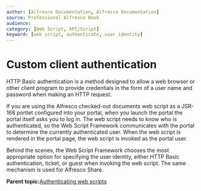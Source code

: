 ```yaml
---
author: [Alfresco Documentation, Alfresco Documentation]
source: Professional Alfresco Book
audience: 
category: [Web Script, API/Script]
keyword: [web script, authenticate, user identity]
---
```


# Custom client authentication

HTTP Basic authentication is a method designed to allow a web browser or other client program to provide credentials in the form of a user name and password when making an HTTP request.

If you are using the Alfresco checked-out documents web script as a JSR-168 portlet configured into your portal, when you launch the portal the portal itself asks you to log in. The web script needs to know who is authenticated, so the Web Script Framework communicates with the portal to determine the currently authenticated user. When the web script is rendered in the portal page, the web script is invoked as the portal user.

Behind the scenes, the Web Script Framework chooses the most appropriate option for specifying the user identity, either HTTP Basic authentication, ticket, or guest when invoking the web script. The same mechanism is used for Alfresco Share.

**Parent topic:**[Authenticating web scripts](../concepts/ws-authenticating.md)

